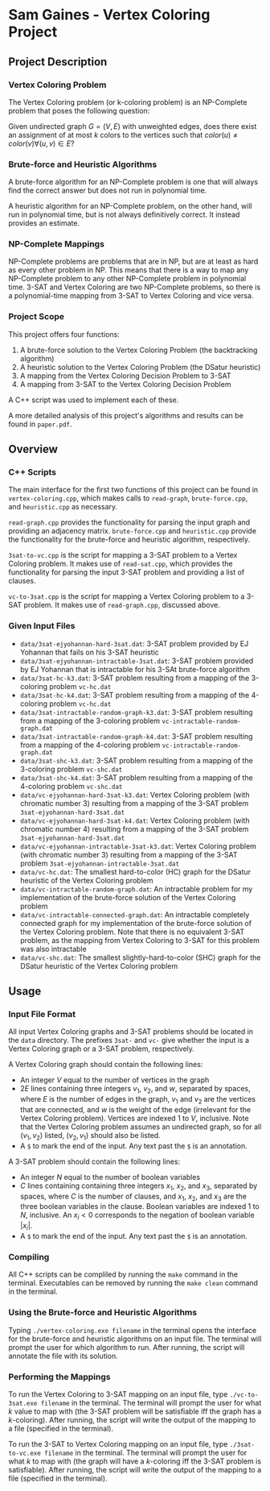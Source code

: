 # Sam Gaines - Vertex Coloring Project

## Project Description

### Vertex Coloring Problem

The Vertex Coloring problem (or k-coloring problem) is an NP-Complete problem that poses the following question:

Given undirected graph $G = (V, E)$ with unweighted edges, does there exist an assignment of at
most $k$ colors to the vertices such that $color(u) \neq color(v) \forall (u, v) \in E$?

### Brute-force and Heuristic Algorithms

A brute-force algorithm for an NP-Complete problem is one that will always find the correct answer but does not run in polynomial time.

A heuristic algorithm for an NP-Complete problem, on the other hand, will run in polynomial time, but is not always definitively correct. It instead provides an estimate.

### NP-Complete Mappings

NP-Complete problems are problems that are in NP, but are at least as hard as every other problem in NP. This means that there is a way to map any NP-Complete problem to any other NP-Complete problem in polynomial time. 3-SAT and Vertex Coloring are two NP-Complete problems, so there is a polynomial-time mapping from 3-SAT to Vertex Coloring and vice versa.

### Project Scope
This project offers four functions:
  1. A brute-force solution to the Vertex Coloring Problem (the backtracking algorithm)
  2. A heuristic solution to the Vertex Coloring Problem (the DSatur heuristic)
  3. A mapping from the Vertex Coloring Decision Problem to 3-SAT
  4. A mapping from 3-SAT to the Vertex Coloring Decision Problem

A C++ script was used to implement each of these.

A more detailed analysis of this project's algorithms and results can be found in `paper.pdf`.

## Overview

### C++ Scripts

The main interface for the first two functions of this project can be found in `vertex-coloring.cpp`, which makes calls to `read-graph`, `brute-force.cpp`, and `heuristic.cpp` as necessary.

`read-graph.cpp` provides the functionality for parsing the input graph and providing an adjacency matrix. `brute-force.cpp` and `heuristic.cpp` provide the functionality for the brute-force and heuristic algorithm, respectively.

`3sat-to-vc.cpp` is the script for mapping a 3-SAT problem to a Vertex Coloring problem. It makes use of `read-sat.cpp`, which provides the functionality for parsing the input 3-SAT problem and providing a list of clauses.

`vc-to-3sat.cpp` is the script for mapping a Vertex Coloring problem to a 3-SAT problem. It makes use of `read-graph.cpp`, discussed above.

### Given Input Files
 - `data/3sat-ejyohannan-hard-3sat.dat`: 3-SAT problem provided by EJ Yohannan that fails on his 3-SAT heuristic
 - `data/3sat-ejyohannan-intractable-3sat.dat`: 3-SAT problem provided by EJ Yohannan that is intractable for his 3-SAt brute-force algorithm
 - `data/3sat-hc-k3.dat`: 3-SAT problem resulting from a mapping of the 3-coloring problem `vc-hc.dat`
 - `data/3sat-hc-k4.dat`: 3-SAT problem resulting from a mapping of the 4-coloring problem `vc-hc.dat`
 - `data/3sat-intractable-random-graph-k3.dat`: 3-SAT problem resulting from a mapping of the 3-coloring problem `vc-intractable-random-graph.dat`
 - `data/3sat-intractable-random-graph-k4.dat`: 3-SAT problem resulting from a mapping of the 4-coloring problem `vc-intractable-random-graph.dat`
 - `data/3sat-shc-k3.dat`: 3-SAT problem resulting from a mapping of the 3-coloring problem `vc-shc.dat`
 - `data/3sat-shc-k4.dat`: 3-SAT problem resulting from a mapping of the 4-coloring problem `vc-shc.dat`
 - `data/vc-ejyohannan-hard-3sat-k3.dat`: Vertex Coloring problem (with chromatic number 3) resulting from a mapping of the 3-SAT problem `3sat-ejyohannan-hard-3sat.dat`
 - `data/vc-ejyohannan-hard-3sat-k4.dat`: Vertex Coloring problem (with chromatic number 4) resulting from a mapping of the 3-SAT problem `3sat-ejyohannan-hard-3sat.dat`
 - `data/vc-ejyohannan-intractable-3sat-k3.dat`: Vertex Coloring problem (with chromatic number 3) resulting from a mapping of the 3-SAT problem `3sat-ejyohannan-intractable-3sat.dat`
 - `data/vc-hc.dat`: The smallest hard-to-color (HC) graph for the DSatur heuristic of the Vertex Coloring problem
 - `data/vc-intractable-random-graph.dat`: An intractable problem for my implementation of the brute-force solution of the Vertex Coloring problem
 - `data/vc-intractable-connected-graph.dat`: An intractable completely connected graph for my implementation of the brute-force solution of the Vertex Coloring problem. Note that there is no equivalent 3-SAT problem, as the mapping from Vertex Coloring to 3-SAT for this problem was also intractable
 - `data/vc-shc.dat`: The smallest slightly-hard-to-color (SHC) graph for the DSatur heuristic of the Vertex Coloring problem

## Usage

### Input File Format

All input Vertex Coloring graphs and 3-SAT problems should be located in the `data` directory. The prefixes `3sat-` and `vc-` give whether the input is a Vertex Coloring graph or a 3-SAT problem, respectively.

A Vertex Coloring graph should contain the following lines:
 - An integer $V$ equal to the number of vertices in the graph
 - $2E$ lines containing three integers $v_1$, $v_2$, and $w$, separated by spaces, where $E$ is the number of edges in the graph, $v_1$ and $v_2$ are the vertices that are connected, and $w$ is the weight of the edge (irrelevant for the Vertex Coloring problem). Vertices are indexed $1$ to $V$, inclusive. Note that the Vertex Coloring problem assumes an undirected graph, so for all $(v_1, v_2)$ listed, $(v_2, v_1)$ should also be listed.
 - A `$` to mark the end of the input. Any text past the `$` is an annotation.

A 3-SAT problem should contain the following lines:
 - An integer $N$ equal to the number of boolean variables
 - $C$ lines containing containing three integers $x_1$, $x_2$, and $x_3$, separated by spaces, where $C$ is the number of clauses, and $x_1$, $x_2$, and $x_3$ are the three boolean variables in the clause. Boolean variables are indexed $1$ to $N$, inclusive. An $x_i < 0$ corresponds to the negation of boolean variable $|x_i|$.
 - A `$` to mark the end of the input. Any text past the `$` is an annotation.

### Compiling

All C++ scripts can be compliled by running the `make` command in the terminal. Executables can be removed by running the `make clean` command in the terminal.

### Using the Brute-force and Heuristic Algorithms

Typing `./vertex-coloring.exe filename` in the terminal opens the interface for the brute-force and heuristic algorithms on an input file. The terminal will prompt the user for which algorithm to run. After running, the script will annotate the file with its solution.

### Performing the Mappings

To run the Vertex Coloring to 3-SAT mapping on an input file, type `./vc-to-3sat.exe filename` in the terminal. The terminal will prompt the user for what $k$ value to map with (the 3-SAT problem will be satisfiable iff the graph has a $k$-coloring). After running, the script will write the output of the mapping to a file (specified in the terminal).

To run the 3-SAT to Vertex Coloring mapping on an input file, type `./3sat-to-vc.exe filename` in the terminal. The terminal will prompt the user for what $k$ to map with (the graph will have a $k$-coloring iff the 3-SAT problem is satisfiable). After running, the script will write the output of the mapping to a file (specified in the terminal).
